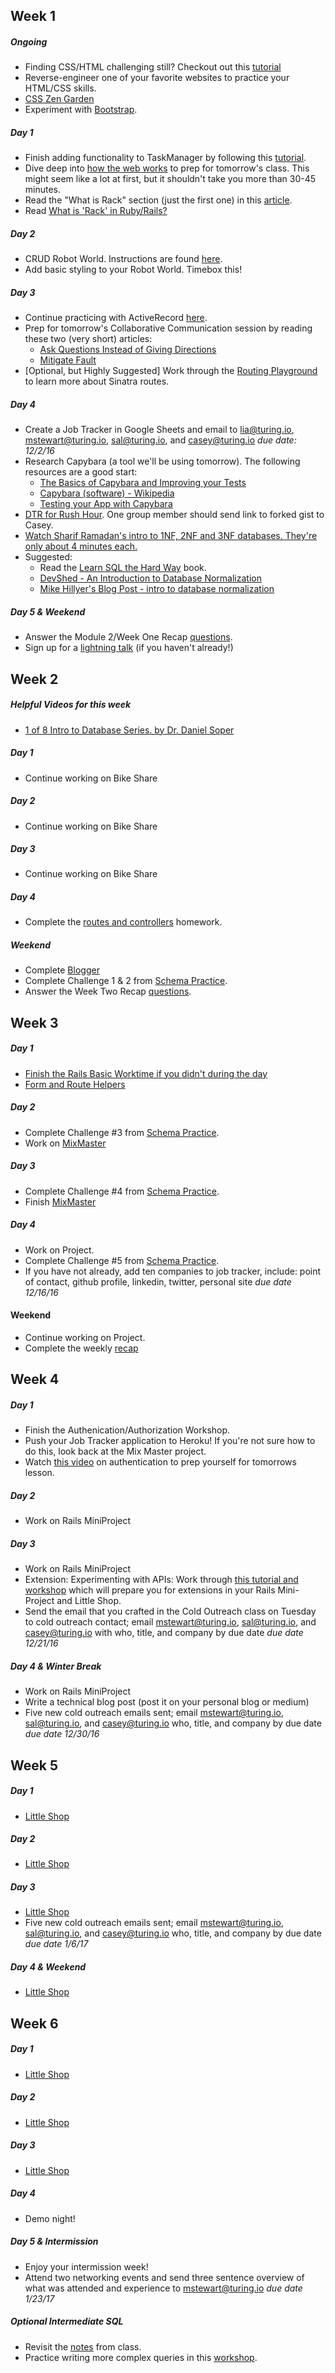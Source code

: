 ## Week 1

##### Ongoing
  * Finding CSS/HTML challenging still? Checkout out this [tutorial](https://github.com/turingschool-examples/introductory-static-site)
  * Reverse-engineer one of your favorite websites to practice your HTML/CSS skills.
  * [CSS Zen Garden](http://www.csszengarden.com/)
  * Experiment with [Bootstrap](http://getbootstrap.com/).


##### Day 1
  * Finish adding functionality to TaskManager by following this [tutorial](https://gist.github.com/case-eee/06c54aae5b414dfc010f485827c9d1db).
  * Dive deep into [how the web works](https://gist.github.com/case-eee/6c166c78a3be3c8ba38545ff5e2b31ac) to prep for tomorrow's class. This might seem like a lot at first, but it shouldn't take you more than 30-45 minutes.
  * Read the "What is Rack" section (just the first one) in this [article](http://rubylearning.com/blog/2013/04/02/whats-rack/).
  * Read [What is 'Rack' in Ruby/Rails?](http://blog.gauravchande.com/what-is-rack-in-ruby-rails)


##### Day 2
  * CRUD Robot World. Instructions are found [here](https://github.com/turingschool-examples/robot-world).
  * Add basic styling to your Robot World. Timebox this!

##### Day 3
  * Continue practicing with ActiveRecord [here](https://github.com/turingschool/challenges/blob/master/active_record_and_database_design.markdown).
  * Prep for tomorrow's Collaborative Communication session by reading these two (very short) articles:
    * [Ask Questions Instead of Giving Directions](resources/ask_questions.pdf)
    * [Mitigate Fault](resources/mitigate_fault.pdf)
  * [Optional, but Highly Suggested] Work through the [Routing Playground](https://github.com/s-espinosa/routing_playground) to learn more about Sinatra routes.

##### Day 4
  * Create a Job Tracker in Google Sheets and email to lia@turing.io, mstewart@turing.io, sal@turing.io, and casey@turing.io *due date: 12/2/16*
  * Research Capybara (a tool we'll be using tomorrow). The following resources are a good start:
    * [The Basics of Capybara and Improving your Tests](https://www.sitepoint.com/basics-capybara-improving-tests/)
    * [Capybara (software) - Wikipedia](https://en.wikipedia.org/wiki/Capybara_(software))
    * [Testing your App with Capybara](https://github.com/teamcapybara/capybara)
  * [DTR for Rush Hour](https://gist.github.com/case-eee/38e212c799c563f58766128b5057858a). One group member should send link to forked gist to Casey.
  * [Watch Sharif Ramadan's intro to 1NF, 2NF and 3NF databases. They're only about 4 minutes each.](https://www.youtube.com/watch?v=K7vzLrGCV50&list=PLQ9AAKW8HuJ5m0rmHKL88ZyjOIKejvrj0)
  * Suggested:
    * Read the [Learn SQL the Hard Way](http://sql.learncodethehardway.org/book/) book.
    * [DevShed - An Introduction to Database Normalization](http://www.devshed.com/c/a/mysql/an-introduction-to-database-normalization/)
    * [Mike Hillyer's Blog Post - intro to database normalization](http://mikehillyer.com/articles/an-introduction-to-database-normalization/)

##### Day 5 & Weekend
  * Answer the Module 2/Week One Recap [questions](https://github.com/turingschool/checks-for-understanding/blob/master/module-2/backend/week_one.md).
  * Sign up for a [lightning talk](https://github.com/turingschool/lightning-talks) (if you haven't already!)

## Week 2

##### Helpful Videos for this week
 * [1 of 8 Intro to Database Series. by Dr. Daniel Soper](https://www.youtube.com/watch?v=4Z9KEBexzcM)

##### Day 1
  * Continue working on Bike Share

##### Day 2
  * Continue working on Bike Share

##### Day 3
  * Continue working on Bike Share

##### Day 4
  * Complete the [routes and controllers](https://github.com/turingschool/challenges/blob/master/routes_controllers_rails.markdown) homework.

##### Weekend
  * Complete [Blogger](https://github.com/turingschool/curriculum/blob/master/source/projects/blogger_reformat.md)
  * Complete Challenge 1 & 2 from [Schema Practice](https://gist.github.com/rwarbelow/80417edbcc42578cb56a).
  * Answer the Week Two Recap [questions](https://github.com/turingschool/checks-for-understanding/blob/master/module-2/backend/week_two.md).

## Week 3

##### Day 1
  * [Finish the Rails Basic Worktime if you didn't during the day](https://github.com/turingschool/challenges/blob/master/models_databases_relationships_routes_controllers_oh_my.markdown)
  * [Form and Route Helpers](https://github.com/turingschool/challenges/blob/master/form_route_helpers_rails.markdown)

##### Day 2
  * Complete Challenge #3 from [Schema Practice](https://gist.github.com/rwarbelow/80417edbcc42578cb56a).
  * Work on [MixMaster](https://github.com/turingschool/lesson_plans/blob/master/ruby_02-web_applications_with_ruby/mix_master)

##### Day 3
  * Complete Challenge #4 from [Schema Practice](https://gist.github.com/rwarbelow/80417edbcc42578cb56a).
  * Finish [MixMaster](https://github.com/turingschool/lesson_plans/blob/master/ruby_02-web_applications_with_ruby/mix_master)

##### Day 4
  * Work on Project.
  * Complete Challenge #5 from [Schema Practice](https://gist.github.com/rwarbelow/80417edbcc42578cb56a).
  * If you have not already, add ten companies to job tracker, include: point of contact, github profile, linkedin, twitter, personal site *due date 12/16/16*

#### Weekend
  * Continue working on Project.
  * Complete the weekly [recap](https://github.com/turingschool/checks-for-understanding/blob/master/module-2/backend/week_three.md)

## Week 4

##### Day 1

* Finish the Authenication/Authorization Workshop.
* Push your Job Tracker application to Heroku! If you're not sure how to do this, look back at the Mix Master project.
* Watch [this video](https://vimeo.com/134451454) on authentication to prep yourself for tomorrows lesson.

##### Day 2
* Work on Rails MiniProject

##### Day 3

* Work on Rails MiniProject
* Extension: Experimenting with APIs: Work through [this tutorial and workshop](https://github.com/turingschool/lesson_plans/blob/master/ruby_02-web_applications_with_ruby/outlines/exploring_apis.markdown) which will prepare you for extensions in your Rails Mini-Project and Little Shop.
* Send the email that you crafted in the Cold Outreach class on Tuesday to cold outreach contact; email mstewart@turing.io, sal@turing.io, and casey@turing.io with who, title, and company by due date *due date 12/21/16*

##### Day 4 & Winter Break
* Work on Rails MiniProject
* Write a technical blog post (post it on your personal blog or medium)
* Five new cold outreach emails sent; email mstewart@turing.io, sal@turing.io, and casey@turing.io who, title, and company by due date *due date 12/30/16*

## Week 5

##### Day 1
  * [Little Shop](https://github.com/turingschool/curriculum/blob/master/source/projects/little_shop.markdown)

##### Day 2
  * [Little Shop](https://github.com/turingschool/curriculum/blob/master/source/projects/little_shop.markdown)

##### Day 3
  * [Little Shop](https://github.com/turingschool/curriculum/blob/master/source/projects/little_shop.markdown)
  * Five new cold outreach emails sent; email mstewart@turing.io, sal@turing.io, and casey@turing.io who, title, and company by due date *due date 1/6/17*

##### Day 4 & Weekend
  * [Little Shop](https://github.com/turingschool/curriculum/blob/master/source/projects/little_shop.markdown)

## Week 6

##### Day 1
  * [Little Shop](https://github.com/turingschool/curriculum/blob/master/source/projects/little_shop.markdown)

##### Day 2
  * [Little Shop](https://github.com/turingschool/curriculum/blob/master/source/projects/little_shop.markdown)

##### Day 3
  * [Little Shop](https://github.com/turingschool/curriculum/blob/master/source/projects/little_shop.markdown)

##### Day 4
  * Demo night!

##### Day 5 & Intermission
  * Enjoy your intermission week!
  * Attend two networking events and send three sentence overview of what was attended and experience to mstewart@turing.io *due date 1/23/17*

##### Optional Intermediate SQL
  * Revisit the [notes](https://github.com/turingschool/lesson_plans/blob/master/ruby_03-professional_rails_applications/intermediate_sql.md) from class.
  * Practice writing more complex queries in this [workshop](https://gist.github.com/case-eee/5affe7fd452336cef2c88121e8d49f5d).

